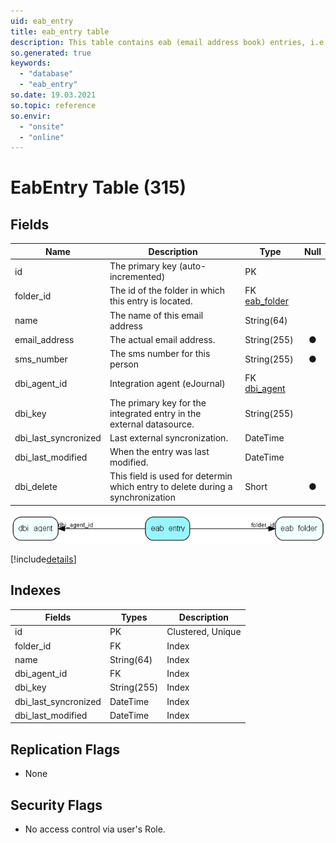 ```yaml
---
uid: eab_entry
title: eab_entry table
description: This table contains eab (email address book) entries, i.e. an alias (&amp;apos;Ola Hansen&amp;apos;) and an address (&amp;apos;ola@hansen.as&amp;apos;).
so.generated: true
keywords:
  - "database"
  - "eab_entry"
so.date: 19.03.2021
so.topic: reference
so.envir:
  - "onsite"
  - "online"
---
```


# EabEntry Table (315)

## Fields

| Name | Description | Type | Null |
|------|-------------|------|:----:|
|id|The primary key (auto-incremented)|PK| |
|folder\_id|The id of the folder in which this entry is located.|FK [eab_folder](eab_folder.md)| |
|name|The name of this email address|String(64)| |
|email\_address|The actual email address.|String(255)|&#x25CF;|
|sms\_number|The sms number for this person|String(255)|&#x25CF;|
|dbi\_agent\_id|Integration agent (eJournal)|FK [dbi_agent](dbi_agent.md)| |
|dbi\_key|The primary key for the integrated entry in the external datasource.|String(255)| |
|dbi\_last\_syncronized|Last external syncronization.|DateTime| |
|dbi\_last\_modified|When the entry was last modified.|DateTime| |
|dbi\_delete|This field is used for determin which entry to delete during a synchronization|Short|&#x25CF;|


![eab_entry table relationship diagram](media\eab_entry.png)

[!include[details](./includes/eab-entry.md)]

## Indexes

| Fields | Types | Description |
|--------|-------|-------------|
|id |PK |Clustered, Unique |
|folder\_id |FK |Index |
|name |String(64) |Index |
|dbi\_agent\_id |FK |Index |
|dbi\_key |String(255) |Index |
|dbi\_last\_syncronized |DateTime |Index |
|dbi\_last\_modified |DateTime |Index |

## Replication Flags

* None

## Security Flags

* No access control via user's Role.

